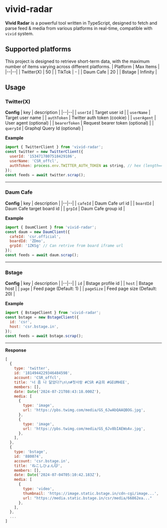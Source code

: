 
# vivid-radar
**Vivid Radar** is a powerful tool written in TypeScript, designed to fetch and parse feed & media from various platforms in real-time, compatible with ```vivid``` system.

## Supported platforms
This project is designed to retrieve short-term data, with the maximum number of items varying across different platforms.
| Platform | Max Items |
|--|--|
| Twitter(X) | 50 |
| TikTok | - |
| Daum Cafe | 20 |
| Bstage | Infinity |

## Usage

### Twitter(X)

**Config**
| key | description |
|--|--|
| ```userId``` | Target user id |
| ```userName``` | Target user name |
| ```authToken``` | Twitter auth token (cookie) |
| ```userAgent``` | User agent (optional) |
| ```bearerToken``` | Request bearer token (optional) |
| ```queryId``` | Graphql Query Id (optional) |

**Example**
```javascript
import { TwitterClient } from 'vivid-radar';
const twitter = new TwitterClient({  
  userId: '1534717807518429186',  
  userName: 'CSR_offcl',  
  authToken: process.env.TWITTER_AUTH_TOKEN as string, // hex (length=40)
});
const feeds = await twitter.scrap();
```

---

### Daum Cafe

**Config**
| key | description |
|--|--|
| ```cafeId``` | Daum Cafe url id |
| ```boardId``` | Daum Cafe target board id |
| ```grpId``` | Daum Cafe group id |

**Example**
```javascript
import { DaumClient } from 'vivid-radar';
const daum = new DaumClient({
  cafeId: 'csr.official',
  boardId: 'ZDmo',
  grpId: '1ZKSg' // Can retrive from board iframe url
});
const feeds = await daum.scrap();
```

---

### Bstage

**Config**
| key | description |
|--|--|
| ```id``` | Bstage profile id |
| ```host``` | Bstage host |
| ```page``` | Feed page (Default: 1) |
| ```pageSize``` | Feed page size (Default: 20) |

**Example**
```javascript
import { BstageClient } from 'vivid-radar';
const bstage = new BstageClient({
  id: 'csr',
  host: 'csr.bstage.in',
});
const feeds = await bstage.scrap();
```

---

**Response**
```javascript
[
  {
	type: 'twitter',
    id: '1814944229346484598',
    account: 'CSR_offcl',
    title: '너 좀 나 닮았다?\n\n#첫사랑 #CSR #금희 #GEUMHEE',
    members: [],
    date: Date('2024-07-21T08:43:18.000Z'),
    media: [
      {
        type: 'image',
        url: 'https://pbs.twimg.com/media/GS_6JwAbQAAQBOG.jpg',
      },
      {
        type: 'image',
        url: 'https://pbs.twimg.com/media/GS_6Jv8bIAEWoAv.jpg',
      },
    ],
  },
  {
	type: 'bstage',
    id: '880074',
    account: 'csr.bstage.in',
    title: 'ねこしひょん😽',
    members: [],
    date: Date('2024-07-04T05:10:42.183Z'),
    media: [
      {
        type: 'video',
        thumbnail: 'https://image.static.bstage.in/cdn-cgi/image...',
        url: "https://media.static.bstage.in/csr/media/66862ea..."
      },
    ],
  },
  ...
]
```